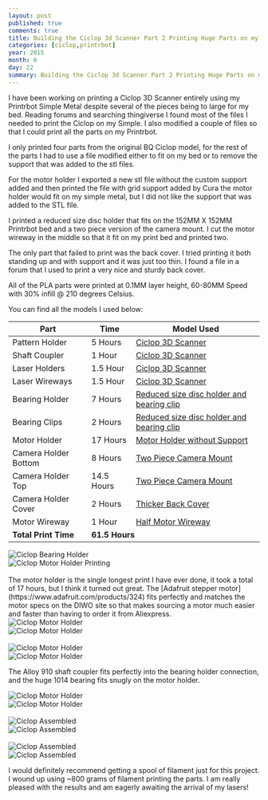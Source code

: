 ```yaml
---
layout: post
published: true
comments: true
title: Building the Ciclop 3d Scanner Part 2 Printing Huge Parts on my Little Printrbot
categories: [ciclop,printrbot]
year: 2015
month: 6
day: 22
summary: Building the Ciclop 3d Scanner Part 2 Printing Huge Parts on my Little Printrbot
---
```


I have been working on printing a Ciclop 3D Scanner entirely using my Printrbot Simple Metal despite several of the pieces being to large for my bed. Reading forums and searching thingiverse I found most of the files I needed to print the Ciclop on my Simple. I also modified a couple of files so that I could print all the parts on my Printrbot.

I only printed four parts from the original BQ Ciclop model, for the rest of the parts I had to use a file modified either to fit on my bed or to remove the support that was added to the stl files.

For the motor holder I exported a new stl file without the custom support added and then printed the file with grid support added by Cura the motor holder would fit on my simple metal, but I did not like the support that was added to the STL file.  

I printed a reduced size disc holder that fits on the 152MM X 152MM Printrbot bed and a two piece version of the camera mount. I cut the motor wireway in the middle so that it fit on my print bed and printed two.

The only part that failed to print was the back cover.  I tried printing it both standing up and with support and it was just too thin. I found a file in a forum that I used to print a very nice and sturdy back cover.

All of the PLA parts were printed at 0.1MM layer height, 60-80MM Speed with 30% infill @ 210 degrees Celsius.

You can find all the models I used below:

<div class="table-responsive">
  <table class="table table-hover table-bordered table-striped">
    <thead>
      <tr>
        <th>Part</th>
        <th>Time</th>
        <th>Model Used</th>
      </tr>
    </thead>
    <tbody>
      <tr>
        <td>Pattern Holder</td>
        <td>5 Hours</td>
        <td><a href="http://www.thingiverse.com/thing:740357">Ciclop 3D Scanner</a></td>
      </tr>
      <tr>
        <td>Shaft Coupler</td>
        <td>1 Hour</td>
        <td><a href="http://www.thingiverse.com/thing:740357">Ciclop 3D Scanner</a></td>
      </tr>
      <tr>
        <td>Laser Holders</td>
        <td>1.5 Hour</td>
        <td><a href="http://www.thingiverse.com/thing:740357">Ciclop 3D Scanner</a></td>
      </tr>
      <tr>
        <td>Laser Wireways</td>
        <td>1.5 Hour</td>
        <td><a href="http://www.thingiverse.com/thing:740357">Ciclop 3D Scanner</a></td>
      </tr>
      <tr>
        <td>Bearing Holder</td>
        <td>7 Hours</td>
        <td><a href="http://www.thingiverse.com/thing:736815" >Reduced size disc holder and bearing clip</a></td>
      </tr>
      <tr>
        <td>Bearing Clips</td>
        <td>2 Hours</td>
        <td><a href="http://www.thingiverse.com/thing:736815" >Reduced size disc holder and bearing clip</a></td>
      </tr>
      <tr>
        <td>Motor Holder</td>
        <td>17 Hours</td>
        <td><a href="http://www.thingiverse.com/thing:890550">Motor Holder without Support</a></td>
      </tr>
      <tr>
        <td>Camera Holder Bottom</td>
        <td>8 Hours</td>
        <td><a href="http://www.thingiverse.com/thing:818433">Two Piece Camera Mount</a></td>
      </tr>
      <tr>
        <td>Camera Holder Top</td>
        <td>14.5 Hours</td>
        <td><a href="http://www.thingiverse.com/thing:818433">Two Piece Camera Mount</a></td>
      </tr>
      <tr>
        <td>Camera Holder Cover</td>
        <td>2 Hours</td>
        <td><a href="http://www.thingiverse.com/thing:891835">Thicker Back Cover</a></td>
      </tr>
      <tr>
        <td>Motor Wireway</td>
        <td>1 Hour</td>
        <td><a href="http://www.thingiverse.com/thing:892354">Half Motor Wireway</a></td>
      </tr>
      <tr>
        <td><strong>Total Print Time</strong></td>
        <td colspan="2"><strong>61.5 Hours</strong></td>
      </tr>
    </tbody>
  </table>
</div>

<div class="row">
  <div class="col-md-6">
    <img alt="Ciclop Bearing Holder" src="http://garthvh.com/assets/img/ciclop/ciclop_bearing_holder.jpg" class="img-responsive img-rounded" />
  </div>
  <div class="col-md-6">
    <img alt="Ciclop Motor Holder Printing" src="http://garthvh.com/assets/img/ciclop/ciclop_motor_holder_printing.jpg" class="img-responsive img-rounded" />
  </div>
</div>
<br/>
The motor holder is the single longest print I have ever done, it took a total of 17 hours, but I think it turned out great. The [Adafruit stepper motor](https://www.adafruit.com/products/324) fits perfectly and matches the motor specs on the DIWO site so that makes sourcing a motor much easier and faster than having to order it from Aliexpress.

<div class="row">
  <div class="col-md-6">
    <img alt="Ciclop Motor Holder" src="http://garthvh.com/assets/img/ciclop/ciclop_motor_holder_1.jpg" class="img-responsive img-rounded" />
  </div>
  <div class="col-md-6">
    <img alt="Ciclop Motor Holder" src="http://garthvh.com/assets/img/ciclop/ciclop_motor_holder_2.jpg" class="img-responsive img-rounded" />
  </div>
</div>
<br/>
<div class="row">
  <div class="col-md-6">
    <img alt="Ciclop Motor Holder" src="http://garthvh.com/assets/img/ciclop/ciclop_motor_holder_3.jpg" class="img-responsive img-rounded" />
  </div>
  <div class="col-md-6">
    <img alt="Ciclop Motor Holder" src="http://garthvh.com/assets/img/ciclop/ciclop_motor_holder_with_motor_2.jpg" class="img-responsive img-rounded" />
  </div>
</div>

The Alloy 910 shaft coupler fits perfectly into the bearing holder connection, and the huge 1014 bearing fits snugly on the motor holder.

<div class="row">
  <div class="col-md-6">
    <img alt="Ciclop Motor Holder" src="http://garthvh.com/assets/img/ciclop/ciclop_motor_holder_with_motor_1.jpg" class="img-responsive img-rounded" />
  </div>
  <div class="col-md-6">
    <img alt="Ciclop Motor Holder" src="http://garthvh.com/assets/img/ciclop/ciclop_motor_holder_with_motor_3.jpg" class="img-responsive img-rounded" />
  </div>
</div>
<br/>
<div class="row">
  <div class="col-md-6">
    <img alt="Ciclop Assembled" src="http://garthvh.com/assets/img/ciclop/ciclop_camera_holder_with_cover.jpg" class="img-responsive img-rounded" />
  </div>
  <div class="col-md-6">
    <img alt="Ciclop Assembled" src="http://garthvh.com/assets/img/ciclop/ciclop_back_cover_printing.jpg" class="img-responsive img-rounded" />
  </div>
</div>
<br/>
<div class="row">
  <div class="col-md-12">
    <img alt="Ciclop Assembled" src="http://garthvh.com/assets/img/ciclop/ciclop_assembled_1.jpg" class="img-responsive img-rounded" />
    <br/>
  </div>
  <div class="col-md-12">
    <img alt="Ciclop Assembled" src="http://garthvh.com/assets/img/ciclop/ciclop_assembled_2.jpg" class="img-responsive img-rounded" />
  </div>
</div>

I would definitely recommend getting a spool of filament just for this project.  I wound up using ~800 grams of filament printing the parts. I am really pleased with the results and am eagerly awaiting the arrival of my lasers!

